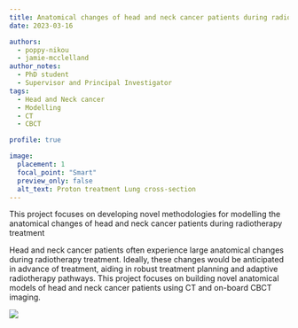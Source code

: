 ```yaml
---
title: Anatomical changes of head and neck cancer patients during radiotherapy treatment
date: 2023-03-16

authors: 
  - poppy-nikou
  - jamie-mcclelland
author_notes:
  - PhD student
  - Supervisor and Principal Investigator
tags:
  - Head and Neck cancer
  - Modelling
  - CT 
  - CBCT

profile: true

image:
  placement: 1
  focal_point: "Smart"
  preview_only: false
  alt_text: Proton treatment Lung cross-section
---
```


This project focuses on developing novel methodologies for modelling the anatomical changes of head and neck cancer patients during radiotherapy treatment

<!--more-->

Head and neck cancer patients often experience large anatomical changes during radiotherapy treatment. Ideally, these changes would be anticipated in advance of treatment, aiding in robust treatment planning and adaptive radiotherapy pathways. This project focuses on building novel anatomical models of head and neck cancer patients using CT and on-board CBCT imaging. 

![](/hn_gif.gif)






